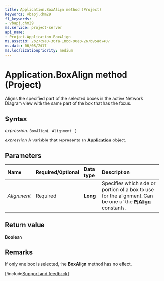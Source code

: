```yaml
---
title: Application.BoxAlign method (Project)
keywords: vbapj.chm29
f1_keywords:
- vbapj.chm29
ms.service: project-server
api_name:
- Project.Application.BoxAlign
ms.assetid: 2b27c9a0-36fa-1bbd-96e3-267b95ad5407
ms.date: 06/08/2017
ms.localizationpriority: medium
---
```



# Application.BoxAlign method (Project)

Aligns the specified part of the selected boxes in the active Network Diagram view with the same part of the box that has the focus.


## Syntax

_expression_. `BoxAlign`( `_Alignment_` )

_expression_ A variable that represents an **[Application](Project.Application.md)** object.


## Parameters



|Name|Required/Optional|Data type|Description|
|:-----|:-----|:-----|:-----|
| _Alignment_|Required|**Long**|Specifies which side or portion of a box to use for the alignment. Can be one of the **[PjAlign](Project.PjAlign.md)** constants.|

## Return value

 **Boolean**


## Remarks

If only one box is selected, the **BoxAlign** method has no effect.

[!include[Support and feedback](~/includes/feedback-boilerplate.md)]